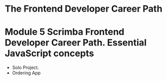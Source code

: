 # The Frontend Developer Career Path

# Module 5 Scrimba Frontend Developer Career Path. Essential JavaScript concepts

- Solo Project.
- Ordering App
